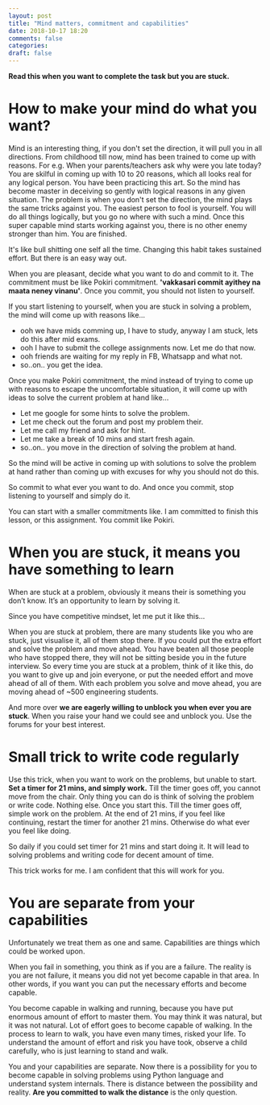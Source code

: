 ```yaml
---
layout: post
title: "Mind matters, commitment and capabilities"
date: 2018-10-17 18:20
comments: false
categories:
draft: false
---
```


**Read this when you want to complete the task but you are stuck.**

# How to make your mind do what you want?

Mind is an interesting thing, if you don't set the direction, it will pull you in all directions. From childhood till now, mind has been trained to come up with reasons. For e.g. When your parents/teachers ask why were you late today? You are skilful in coming up with 10 to 20 reasons, which all looks real for any logical person. You have been practicing this art. So the mind has become master in deceiving so gently with logical reasons in any given situation. The problem is when you don't set the direction, the mind plays the same tricks against you. The easiest person to fool is yourself. You will do all things logically, but you go no where with such a mind. Once this super capable mind starts working against you, there is no other enemy stronger than him. You are finished.

It's like bull shitting one self all the time. Changing this habit takes sustained effort. But there is an easy way out.

When you are pleasant, decide what you want to do and commit to it. The commitment must be like Pokiri commitment. **'vakkasari commit ayithey na maata neney vinanu'**. Once you commit, you should not listen to yourself.

If you start listening to yourself, when you are stuck in solving a problem, the mind will come up with reasons like...

- ooh we have mids comming up, I have to study, anyway I am stuck, lets do this after mid exams.
- ooh I have to submit the college assignments now. Let me do that now.
- ooh friends are waiting for my reply in FB, Whatsapp and what not.
- so..on.. you get the idea.

Once you make Pokiri commitment, the mind instead of trying to come up with reasons to escape the uncomfortable situation, it will come up with ideas to solve the current problem at hand like...

- Let me google for some hints to solve the problem.
- Let me check out the forum and post my problem their.
- Let me call my friend and ask for hint.
- Let me take a break of 10 mins and start fresh again.
- so..on.. you move in the direction of solving the problem at hand.

So the mind will be active in coming up with solutions to solve the problem at hand rather than coming up with excuses for why you should not do this.

So commit to what ever you want to do. And once you commit, stop listening to yourself and simply do it.

You can start with a smaller commitments like. I am committed to finish this lesson, or this assignment. You commit like Pokiri.

# When you are stuck, it means you have something to learn

When are stuck at a problem, obviously it means their is something you don’t know. It’s an opportunity to learn by solving it.

Since you have competitive mindset, let me put it like this…

When you are stuck at problem, there are many students like you who are stuck, just visualise it, all of them stop there. If you could put the extra effort and solve the problem and move ahead. You have beaten all those people who have stopped there, they will not be sitting beside you in the future interview. So every time you are stuck at a problem, think of it like this, do you want to give up and join everyone, or put the needed effort and move ahead of all of them. With each problem you solve and move ahead, you are moving ahead of ~500 engineering students.

And more over **we are eagerly willing to unblock you when ever you are stuck**. When you raise your hand we could see and unblock you. Use the forums for your best interest.

# Small trick to write code regularly

Use this trick, when you want to work on the problems, but unable to start.
**Set a timer for 21 mins, and simply work.** Till the timer goes off, you cannot move from the chair. Only thing you can do is think of solving the problem or write code. Nothing else. Once you start this. Till the timer goes off, simple work on the problem. At the end of 21 mins, if you feel like continuing, restart the timer for another 21 mins. Otherwise do what ever you feel like doing.

So daily if you could set timer for 21 mins and start doing it. It will lead to solving problems and writing code for decent amount of time.

This trick works for me. I am confident that this will work for you.

# You are separate from your capabilities

Unfortunately we treat them as one and same. Capabilities are things which could be worked upon.

When you fail in something, you think as if you are a failure. The reality is you are not failure, it means you did not yet become capable in that area. In other words, if you want you can put the necessary efforts and become capable.

You become capable in walking and running, because you have put enormous amount of effort to master them. You may think it was natural, but it was not natural. Lot of effort goes to become capable of walking. In the process to learn to walk, you have even many times, risked your life. To understand the amount of effort and risk you have took, observe a child carefully, who is just learning to stand and walk.

You and your capabilities are separate. Now there is a possibility for you to become capable in solving problems using Python language and understand system internals. There is distance between the possibility and reality. **Are you committed to walk the distance** is the only question.
